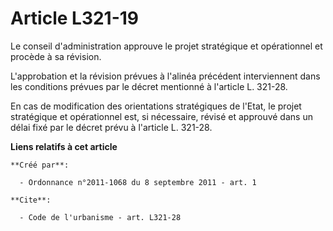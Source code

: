 # Article L321-19

Le conseil d'administration approuve le projet stratégique et opérationnel et procède à sa révision. 

L'approbation et la révision prévues à l'alinéa précédent interviennent dans les conditions prévues par le décret mentionné à
l'article L. 321-28. 

En cas de modification des orientations stratégiques de l'Etat, le projet stratégique et opérationnel est, si nécessaire,
révisé et approuvé dans un délai fixé par le décret prévu à l'article L. 321-28.

**Liens relatifs à cet article**

	**Créé par**:

	  - Ordonnance n°2011-1068 du 8 septembre 2011 - art. 1

	**Cite**:

	  - Code de l'urbanisme - art. L321-28
